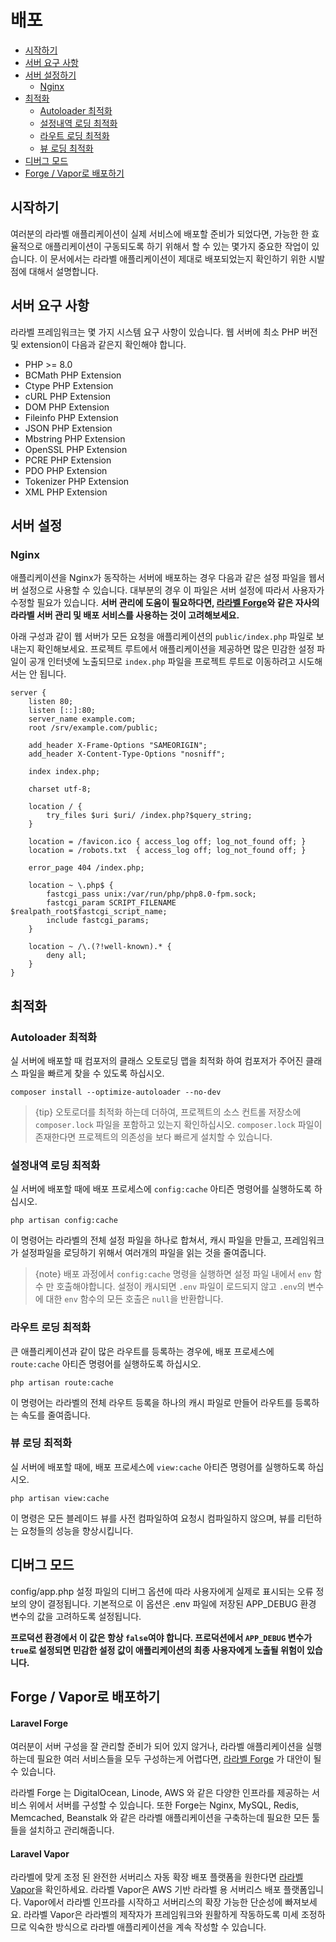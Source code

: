 # 배포

- [시작하기](#introduction)
- [서버 요구 사항](#server-requirements)
- [서버 설정하기](#server-configuration)
    - [Nginx](#nginx)
- [최적화](#optimization)
    - [Autoloader 최적화](#autoloader-optimization)
    - [설정내역 로딩 최적화](#optimizing-configuration-loading)
    - [라우트 로딩 최적화](#optimizing-route-loading)
    - [뷰 로딩 최적화](#optimizing-view-loading)
- [디버그 모드](#debug-mode)
- [Forge / Vapor로 배포하기](#deploying-with-forge-or-vapor)

<a name="introduction"></a>
## 시작하기

여러분의 라라벨 애플리케이션이 실제 서비스에 배포할 준비가 되었다면, 가능한 한 효율적으로 애플리케이션이 구동되도록 하기 위해서 할 수 있는 몇가지 중요한 작업이 있습니다. 이 문서에서는 라라벨 애플리케이션이 제대로 배포되었는지 확인하기 위한 시발점에 대해서 설명합니다.

<a name="server-requirements"></a>
## 서버 요구 사항

라라벨 프레임워크는 몇 가지 시스템 요구 사항이 있습니다. 웹 서버에 최소 PHP 버전 및 extension이 다음과 같은지 확인해야 합니다.

- PHP >= 8.0
- BCMath PHP Extension
- Ctype PHP Extension
- cURL PHP Extension
- DOM PHP Extension
- Fileinfo PHP Extension
- JSON PHP Extension
- Mbstring PHP Extension
- OpenSSL PHP Extension
- PCRE PHP Extension
- PDO PHP Extension
- Tokenizer PHP Extension
- XML PHP Extension

<a name="server-configuration"></a>
## 서버 설정

<a name="nginx"></a>
### Nginx

애플리케이션을 Nginx가 동작하는 서버에 배포하는 경우 다음과 같은 설정 파일을 웹서버 설정으로 사용할 수 있습니다. 대부분의 경우 이 파일은 서버 설정에 따라서 사용자가 수정할 필요가 있습니다. **서버 관리에 도움이 필요하다면, [라라벨 Forge](https://forge.laravel.com)와 같은 자사의 라라벨 서버 관리 및 배포 서비스를 사용하는 것이 고려해보세요.**

아래 구성과 같이 웹 서버가 모든 요청을 애플리케이션의 `public/index.php` 파일로 보내는지 확인해보세요. 프로젝트 루트에서 애플리케이션을 제공하면 많은 민감한 설정 파일이 공개 인터넷에 노출되므로 `index.php` 파일을 프로젝트 루트로 이동하려고 시도해서는 안 됩니다.

```nginx
server {
    listen 80;
    listen [::]:80;
    server_name example.com;
    root /srv/example.com/public;

    add_header X-Frame-Options "SAMEORIGIN";
    add_header X-Content-Type-Options "nosniff";

    index index.php;

    charset utf-8;

    location / {
        try_files $uri $uri/ /index.php?$query_string;
    }

    location = /favicon.ico { access_log off; log_not_found off; }
    location = /robots.txt  { access_log off; log_not_found off; }

    error_page 404 /index.php;

    location ~ \.php$ {
        fastcgi_pass unix:/var/run/php/php8.0-fpm.sock;
        fastcgi_param SCRIPT_FILENAME $realpath_root$fastcgi_script_name;
        include fastcgi_params;
    }

    location ~ /\.(?!well-known).* {
        deny all;
    }
}
```

<a name="optimization"></a>
## 최적화

<a name="autoloader-optimization"></a>
### Autoloader 최적화

실 서버에 배포할 때 컴포저의 클래스 오토로딩 맵을 최적화 하여 컴포저가 주어진 클래스 파일을 빠르게 찾을 수 있도록 하십시오.

```shell
composer install --optimize-autoloader --no-dev
```

> {tip} 오토로더를 최적화 하는데 더하여, 프로젝트의 소스 컨트롤 저장소에 `composer.lock` 파일을 포함하고 있는지 확인하십시오. `composer.lock` 파일이 존재한다면 프로젝트의 의존성을 보다 빠르게 설치할 수 있습니다.

<a name="optimizing-configuration-loading"></a>
### 설정내역 로딩 최적화

실 서버에 배포할 때에 배포 프로세스에 `config:cache` 아티즌 명령어를 실행하도록 하십시오.

```shell
php artisan config:cache
```

이 명령어는 라라벨의 전체 설정 파일을 하나로 합쳐서, 캐시 파일을 만들고, 프레임워크가 설정파일을 로딩하기 위해서 여러개의 파일을 읽는 것을 줄여줍니다.

> {note} 배포 과정에서 `config:cache` 명령을 실행하면 설정 파일 내에서 `env` 함수 만 호출해야합니다. 설정이 캐시되면 `.env` 파일이 로드되지 않고 `.env`의 변수에 대한 `env` 함수의 모든 호출은 `null`을 반환합니다.

<a name="optimizing-route-loading"></a>
### 라우트 로딩 최적화

큰 애플리케이션과 같이 많은 라우트를 등록하는 경우에, 배포 프로세스에 `route:cache` 아티즌 명령어를 실행하도록 하십시오.

```shell
php artisan route:cache
```

이 명령어는 라라벨의 전체 라우트 등록을 하나의 캐시 파일로 만들어 라우트를 등록하는 속도를 줄여줍니다.

<a name="optimizing-view-loading"></a>
### 뷰 로딩 최적화

실 서버에 배포할 때에, 배포 프로세스에 `view:cache` 아티즌 명령어를 실행하도록 하십시오.

```shell
php artisan view:cache
```

이 명령은 모든 블레이드 뷰를 사전 컴파일하여 요청시 컴파일하지 않으며, 뷰를 리턴하는 요청들의 성능을 향상시킵니다.

<a name="debug-mode"></a>
## 디버그 모드

config/app.php 설정 파일의 디버그 옵션에 따라 사용자에게 실제로 표시되는 오류 정보의 양이 결정됩니다. 기본적으로 이 옵션은 .env 파일에 저장된 APP_DEBUG 환경 변수의 값을 고려하도록 설정됩니다.

**프로덕션 환경에서 이 값은 항상 `false`여야 합니다. 프로덕션에서 `APP_DEBUG` 변수가 `true`로 설정되면 민감한 설정 값이 애플리케이션의 최종 사용자에게 노출될 위험이 있습니다.**

<a name="deploying-with-forge-or-vapor"></a>
## Forge / Vapor로 배포하기

<a name="laravel-forge"></a>
#### Laravel Forge

여러분이 서버 구성을 잘 관리할 준비가 되어 있지 않거나, 라라벨 애플리케이션을 실행하는데 필요한 여러 서비스들을 모두 구성하는게 어렵다면, [라라벨 Forge](https://forge.laravel.com) 가 대안이 될 수 있습니다.

라라벨 Forge 는 DigitalOcean, Linode, AWS 와 같은 다양한 인프라를 제공하는 서비스 위에서 서버를 구성할 수 있습니다. 또한 Forge는 Nginx, MySQL, Redis, Memcached, Beanstalk 와 같은 라라벨 애플리케이션을 구축하는데 필요한 모든 툴들을 설치하고 관리해줍니다.

<a name="laravel-vapor"></a>
#### Laravel Vapor

라라벨에 맞게 조정 된 완전한 서버리스 자동 확장 배포 플랫폼을 원한다면 [라라벨 Vapor](https://vapor.laravel.com)을 확인하세요. 라라벨 Vapor은 AWS 기반 라라벨 용 서버리스 배포 플랫폼입니다. Vapor에서 라라벨 인프라를 시작하고 서버리스의 확장 가능한 단순성에 빠져보세요. 라라벨 Vapor은 라라벨의 제작자가 프레임워크와 원활하게 작동하도록 미세 조정하므로 익숙한 방식으로 라라벨 애플리케이션을 계속 작성할 수 있습니다.